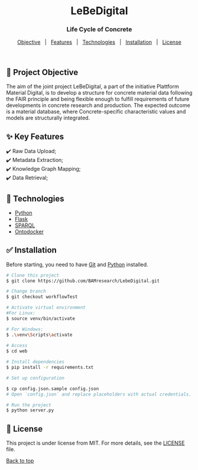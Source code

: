 <h1 align="center">LeBeDigital</h1>
<h3 align="center">Life Cycle of Concrete</h3>


<p align="center">
  <a href="#dart-project-objective">Objective</a> &#xa0; | &#xa0; 
  <a href="#sparkles-key-features">Features</a> &#xa0; | &#xa0;
  <a href="#rocket-technologies">Technologies</a> &#xa0; | &#xa0;
  <a href="#white_check_mark-installation">Installation</a> &#xa0; | &#xa0;
  <a href="#memo-license">License</a> 
</p>

<br>

## :dart: Project Objective ##

The aim of the joint project LeBeDigital, a part of the initiative Plattform Material Digital, is to develop a structure for concrete material data following the FAIR principle and being flexible enough to fulfill requirements of future developments in concrete research and production. The expected outcome is a material database, where Concrete-specific characteristic values and models are structurally integrated.

## :sparkles: Key Features ##

:heavy_check_mark: Raw Data Upload;\
:heavy_check_mark: Metadata Extraction;\
:heavy_check_mark: Knowledge Graph Mapping;\
:heavy_check_mark: Data Retrieval;

## :rocket: Technologies ##

- [Python](https://www.python.org)
- [Flask](https://flask.palletsprojects.com/)
- [SPARQL](https://www.w3.org/TR/sparql11-query/)
- [Ontodocker](https://materialdigital.github.io/pmd-server/pages/services/onto-docker/)


## :white_check_mark: Installation ##

Before starting, you need to have [Git](https://git-scm.com) and [Python](https://www.python.org) installed.


```bash
# Clone this project
$ git clone https://github.com/BAMresearch/LebeDigital.git

# Change branch
$ git checkout workflowTest 

# Activate virtual environment
#For Linux:
$ source venv/bin/activate 

# For Windows:
$ .\venv\Scripts\activate 
    
# Access
$ cd web

# Install dependencies
$ pip install -r requirements.txt

# Set up configuration

$ cp config.json.sample config.json 
# Open `config.json` and replace placeholders with actual credentials.

# Run the project
$ python server.py

```

## :memo: License ##

This project is under license from MIT. For more details, see the [LICENSE](LICENSE) file.


<a href="#top">Back to top</a>
